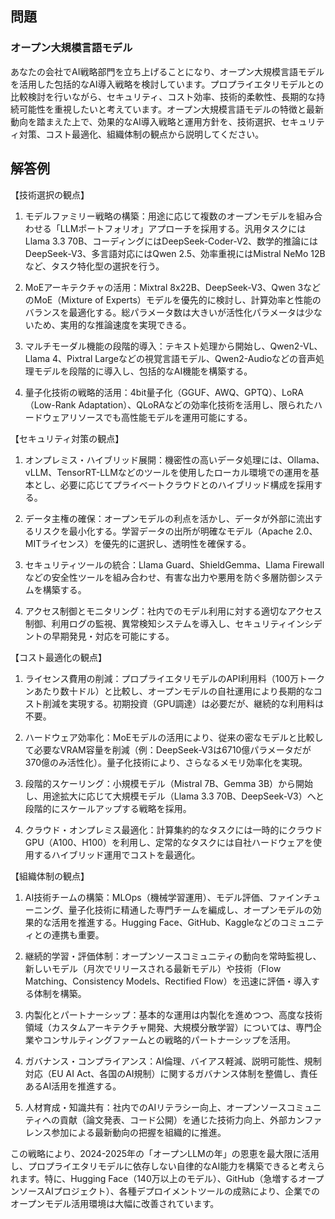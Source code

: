 ## 問題
### オープン大規模言語モデル
あなたの会社でAI戦略部門を立ち上げることになり、オープン大規模言語モデルを活用した包括的なAI導入戦略を検討しています。プロプライエタリモデルとの比較検討を行いながら、セキュリティ、コスト効率、技術的柔軟性、長期的な持続可能性を重視したいと考えています。オープン大規模言語モデルの特徴と最新動向を踏まえた上で、効果的なAI導入戦略と運用方針を、技術選択、セキュリティ対策、コスト最適化、組織体制の観点から説明してください。

## 解答例
【技術選択の観点】
1. モデルファミリー戦略の構築：用途に応じて複数のオープンモデルを組み合わせる「LLMポートフォリオ」アプローチを採用する。汎用タスクにはLlama 3.3 70B、コーディングにはDeepSeek-Coder-V2、数学的推論にはDeepSeek-V3、多言語対応にはQwen 2.5、効率重視にはMistral NeMo 12Bなど、タスク特化型の選択を行う。

2. MoEアーキテクチャの活用：Mixtral 8x22B、DeepSeek-V3、Qwen 3などのMoE（Mixture of Experts）モデルを優先的に検討し、計算効率と性能のバランスを最適化する。総パラメータ数は大きいが活性化パラメータは少ないため、実用的な推論速度を実現できる。

3. マルチモーダル機能の段階的導入：テキスト処理から開始し、Qwen2-VL、Llama 4、Pixtral Largeなどの視覚言語モデル、Qwen2-Audioなどの音声処理モデルを段階的に導入し、包括的なAI機能を構築する。

4. 量子化技術の戦略的活用：4bit量子化（GGUF、AWQ、GPTQ）、LoRA（Low-Rank Adaptation）、QLoRAなどの効率化技術を活用し、限られたハードウェアリソースでも高性能モデルを運用可能にする。

【セキュリティ対策の観点】
1. オンプレミス・ハイブリッド展開：機密性の高いデータ処理には、Ollama、vLLM、TensorRT-LLMなどのツールを使用したローカル環境での運用を基本とし、必要に応じてプライベートクラウドとのハイブリッド構成を採用する。

2. データ主権の確保：オープンモデルの利点を活かし、データが外部に流出するリスクを最小化する。学習データの出所が明確なモデル（Apache 2.0、MITライセンス）を優先的に選択し、透明性を確保する。

3. セキュリティツールの統合：Llama Guard、ShieldGemma、Llama Firewallなどの安全性ツールを組み合わせ、有害な出力や悪用を防ぐ多層防御システムを構築する。

4. アクセス制御とモニタリング：社内でのモデル利用に対する適切なアクセス制御、利用ログの監視、異常検知システムを導入し、セキュリティインシデントの早期発見・対応を可能にする。

【コスト最適化の観点】
1. ライセンス費用の削減：プロプライエタリモデルのAPI利用料（100万トークンあたり数十ドル）と比較し、オープンモデルの自社運用により長期的なコスト削減を実現する。初期投資（GPU調達）は必要だが、継続的な利用料は不要。

2. ハードウェア効率化：MoEモデルの活用により、従来の密なモデルと比較して必要なVRAM容量を削減（例：DeepSeek-V3は6710億パラメータだが370億のみ活性化）。量子化技術により、さらなるメモリ効率化を実現。

3. 段階的スケーリング：小規模モデル（Mistral 7B、Gemma 3B）から開始し、用途拡大に応じて大規模モデル（Llama 3.3 70B、DeepSeek-V3）へと段階的にスケールアップする戦略を採用。

4. クラウド・オンプレミス最適化：計算集約的なタスクには一時的にクラウドGPU（A100、H100）を利用し、定常的なタスクには自社ハードウェアを使用するハイブリッド運用でコストを最適化。

【組織体制の観点】
1. AI技術チームの構築：MLOps（機械学習運用）、モデル評価、ファインチューニング、量子化技術に精通した専門チームを編成し、オープンモデルの効果的な活用を推進する。Hugging Face、GitHub、Kaggleなどのコミュニティとの連携も重要。

2. 継続的学習・評価体制：オープンソースコミュニティの動向を常時監視し、新しいモデル（月次でリリースされる最新モデル）や技術（Flow Matching、Consistency Models、Rectified Flow）を迅速に評価・導入する体制を構築。

3. 内製化とパートナーシップ：基本的な運用は内製化を進めつつ、高度な技術領域（カスタムアーキテクチャ開発、大規模分散学習）については、専門企業やコンサルティングファームとの戦略的パートナーシップを活用。

4. ガバナンス・コンプライアンス：AI倫理、バイアス軽減、説明可能性、規制対応（EU AI Act、各国のAI規制）に関するガバナンス体制を整備し、責任あるAI活用を推進する。

5. 人材育成・知識共有：社内でのAIリテラシー向上、オープンソースコミュニティへの貢献（論文発表、コード公開）を通じた技術力向上、外部カンファレンス参加による最新動向の把握を組織的に推進。

この戦略により、2024-2025年の「オープンLLMの年」の恩恵を最大限に活用し、プロプライエタリモデルに依存しない自律的なAI能力を構築できると考えられます。特に、Hugging Face（140万以上のモデル）、GitHub（急増するオープンソースAIプロジェクト）、各種デプロイメントツールの成熟により、企業でのオープンモデル活用環境は大幅に改善されています。 